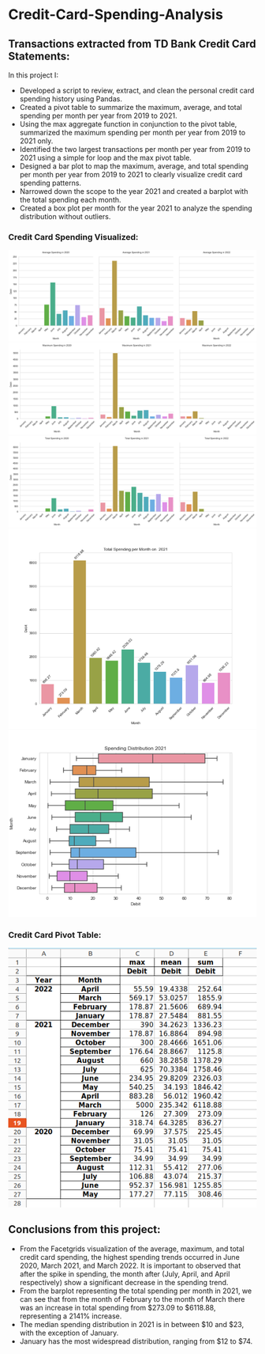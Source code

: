 # Credit-Card-Spending-Analysis
## Transactions extracted from TD Bank Credit Card Statements:

In this project I:

- Developed a script to review, extract, and clean the personal credit card spending history using Pandas.
- Created a pivot table to summarize the maximum, average, and total spending per month per year from 2019 to 2021.
- Using the max aggregate function in conjunction to the pivot table, summarized the maximum spending per month per year from 2019 to 2021 only.
- Identified the two largest transactions per month per year from 2019 to 2021 using a simple for loop and the max pivot table.
- Designed a bar plot to map the maximum, average, and total spending per month per year from 2019 to 2021 to clearly visualize credit card spending patterns.
- Narrowed down the scope to the year 2021 and created a barplot with the total spending each month.
- Created a box plot per month for the year 2021 to analyze the spending distribution without outliers.



### Credit Card Spending Visualized:

![ ](https://github.com/WarlockBlue/Credit-Card-Spending-Analysis/blob/main/AverageCreditCardSpending.png)
![ ](https://github.com/WarlockBlue/Credit-Card-Spending-Analysis/blob/main/MaximumCreditCardSpending.png)
![ ](https://github.com/WarlockBlue/Credit-Card-Spending-Analysis/blob/main/TotalCreditCardSpending.png)
![ ](Finances/TotalSpending2021.png)
![ ](Finances/SpendingDistribution2021.png)

### Credit Card Pivot Table:
  ![Credit Card Pivot Table](https://github.com/WarlockBlue/Credit-Card-Spending-Analysis/blob/main/Finances/CreditCardPivotTable.png)

## Conclusions from this project:
- From the Facetgrids visualization of the average, maximum, and total credit card spending, the highest spending trends occurred in June 2020, March 2021, and March 2022. It is important to observed that after the spike in spending, the month after (July, April, and April respectively) show a significant decrease in the spending trend.
- From the barplot representing the total spending per month in 2021, we can see that from the month of February to the month of March there was an increase in total spending from $273.09 to $6118.88, representing a 2141% increase.
- The median spending distribution in 2021 is in between $10 and $23, with the exception of January.
- January has the most widespread distribution, ranging from $12 to $74.
